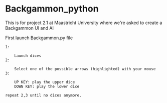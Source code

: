 # Backgammon_python
This is for project 2.1 at Maastricht University where we're asked to create a Backgammon UI and AI <br>

First launch Backgammon.py file

	1: 
	
		Launch dices
	2: 
	
		Select one of the possible arrows (highlighted) with your mouse
	3:
	
		UP KEY: play the upper dice
		DOWN KEY: play the lower dice
		
	repeat 2,3 until no dices anymore.

